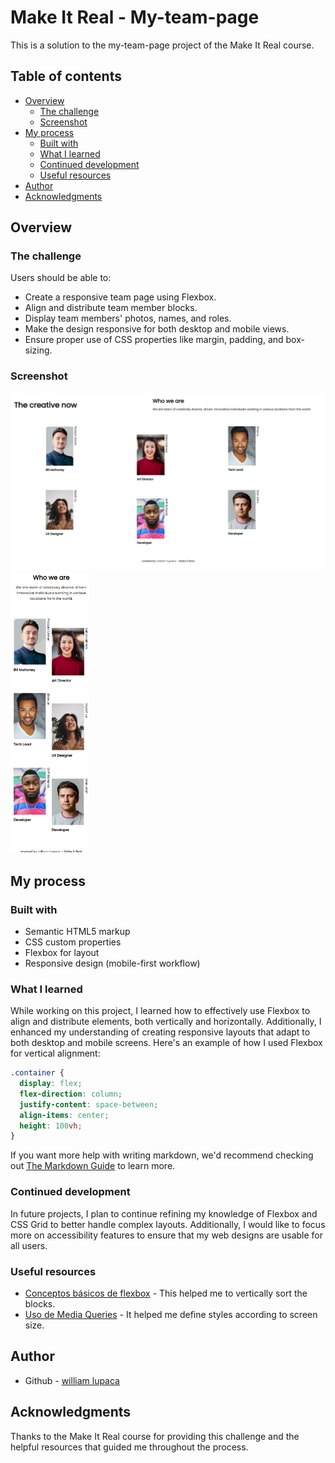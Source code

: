 # Make It Real - My-team-page

This is a solution to the my-team-page project of the Make It Real course.

## Table of contents

- [Overview](#overview)
  - [The challenge](#the-challenge)
  - [Screenshot](#screenshot)
- [My process](#my-process)
  - [Built with](#built-with)
  - [What I learned](#what-i-learned)
  - [Continued development](#continued-development)
  - [Useful resources](#useful-resources)
- [Author](#author)
- [Acknowledgments](#acknowledgments)


## Overview

### The challenge

Users should be able to:

- Create a responsive team page using Flexbox.
- Align and distribute team member blocks.
- Display team members' photos, names, and roles.
- Make the design responsive for both desktop and mobile views.
- Ensure proper use of CSS properties like margin, padding, and box-sizing.

### Screenshot

<img src="./resources/desktop-preview.png" width="700">
<img src="./resources/mobile-preview.png" height="450">


## My process

### Built with

- Semantic HTML5 markup
- CSS custom properties
- Flexbox for layout
- Responsive design (mobile-first workflow)

### What I learned

While working on this project, I learned how to effectively use Flexbox to align and distribute elements, both vertically and horizontally. Additionally, I enhanced my understanding of creating responsive layouts that adapt to both desktop and mobile screens. Here's an example of how I used Flexbox for vertical alignment:

```css
.container {
  display: flex;
  flex-direction: column;
  justify-content: space-between;
  align-items: center;
  height: 100vh;
}
```

If you want more help with writing markdown, we'd recommend checking out [The Markdown Guide](https://www.markdownguide.org/) to learn more.

### Continued development

In future projects, I plan to continue refining my knowledge of Flexbox and CSS Grid to better handle complex layouts. Additionally, I would like to focus more on accessibility features to ensure that my web designs are usable for all users.

### Useful resources

- [Conceptos básicos de flexbox](https://developer.mozilla.org/es/docs/Web/CSS/CSS_flexible_box_layout/Basic_concepts_of_flexbox) - This helped me to vertically sort the blocks.
- [Uso de Media Queries](https://developer.mozilla.org/es/docs/Web/CSS/CSS_media_queries/Using_media_queries) - It helped me define styles according to screen size.

## Author

- Github - [william lupaca](https://github.com/PunoBootcamper)


## Acknowledgments

Thanks to the Make It Real course for providing this challenge and the helpful resources that guided me throughout the process.